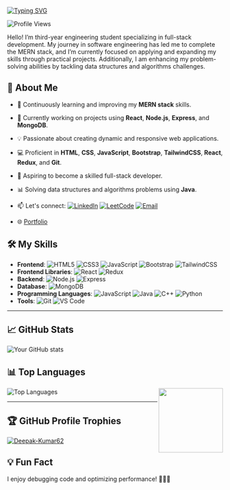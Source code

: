 [![Typing SVG](https://readme-typing-svg.demolab.com?font=Poppins&weight=700&size=30&pause=1000&width=435&lines=Hi+%F0%9F%91%8B%2C+I'm+Deepak+Kumar)](https://git.io/typing-svg)

![Profile Views](https://komarev.com/ghpvc/?username=Deepak-Kumar62&color=blue)

Hello! I’m third-year engineering student specializing in full-stack development. My journey in software engineering has led me to complete the MERN stack, and I’m currently focused on applying and expanding my skills through practical projects. Additionally, I am enhancing my problem-solving abilities by tackling data structures and algorithms challenges.

## 🚀 About Me

- 🌱 Continuously learning and improving my **MERN stack** skills.
- 🔭 Currently working on projects using **React**, **Node.js**, **Express**, and **MongoDB**.
- 💡 Passionate about creating dynamic and responsive web applications.
- 💻 Proficient in **HTML**, **CSS**, **JavaScript**, **Bootstrap**, **TailwindCSS**, **React**, **Redux**, and **Git**.
- 🎯 Aspiring to become a skilled full-stack developer.
- 📊 Solving data structures and algorithms problems using **Java**.
- 📫 Let's connect: 
  [![LinkedIn](https://img.shields.io/badge/-LinkedIn-0077B5?style=flat-square&logo=linkedin&logoColor=white)](https://www.linkedin.com/in/deepakkumar629/)
  [![LeetCode](https://img.shields.io/badge/-LeetCode-FFA116?style=flat-square&logo=leetcode&logoColor=white)](https://leetcode.com/Deepak_Kumar6/)
  [![Email](https://img.shields.io/badge/-Email-D14836?style=flat-square&logo=gmail&logoColor=white)](mailto:ydeepak6299@gmail.com)
  
- 🌐 [Portfolio](https://deepak-kumar-portfolio-1.netlify.app/)

## 🛠️ My Skills

- **Frontend**: ![HTML5](https://img.shields.io/badge/-HTML5-E34F26?style=flat-square&logo=html5&logoColor=white) ![CSS3](https://img.shields.io/badge/-CSS3-1572B6?style=flat-square&logo=css3) ![JavaScript](https://img.shields.io/badge/-JavaScript-F7DF1E?style=flat-square&logo=javascript&logoColor=black) ![Bootstrap](https://img.shields.io/badge/-Bootstrap-563D7C?style=flat-square&logo=bootstrap) ![TailwindCSS](https://img.shields.io/badge/-TailwindCSS-38B2AC?style=flat-square&logo=tailwind-css)
- **Frontend Libraries**: ![React](https://img.shields.io/badge/-React-black?style=flat-square&logo=react) ![Redux](https://img.shields.io/badge/-Redux-764ABC?style=flat-square&logo=redux)
- **Backend**: ![Node.js](https://img.shields.io/badge/-Node.js-43853D?style=flat-square&logo=node.js&logoColor=white) ![Express](https://img.shields.io/badge/-Express-black?style=flat-square&logo=express)
- **Database**: ![MongoDB](https://img.shields.io/badge/-MongoDB-4EA94B?style=flat-square&logo=mongodb&logoColor=white)
- **Programming Languages**: ![JavaScript](https://img.shields.io/badge/-JavaScript-F7DF1E?style=flat-square&logo=javascript&logoColor=black) ![Java](https://img.shields.io/badge/-Java-007396?style=flat-square&logo=java&logoColor=white) ![C++](https://img.shields.io/badge/-C++-00599C?style=flat-square&logo=c%2B%2B&logoColor=white) ![Python](https://img.shields.io/badge/-Python-3776AB?style=flat-square&logo=python&logoColor=white) 
- **Tools**: ![Git](https://img.shields.io/badge/-Git-F05032?style=flat-square&logo=git&logoColor=white) ![VS Code](https://img.shields.io/badge/-VS%20Code-007ACC?style=flat-square&logo=visual-studio-code&logoColor=white)

<hr/>

## 📈 GitHub Stats

![Your GitHub stats](https://github-readme-stats.vercel.app/api?username=Deepak-Kumar62&show_icons=true&hide_title=true)


## 📊 Top Languages
<img align="right" height="150" src="https://media.giphy.com/media/v1.Y2lkPTc5MGI3NjExZXNldm53cjhrOG52bDVvNjQyYWgwYWJmMHltODk0cTBocWJkYXRvZSZlcD12MV9naWZzX3NlYXJjaCZjdD1n/bGgsc5mWoryfgKBx1u/giphy.gif"  />

![Top Languages](https://github-readme-stats.vercel.app/api/top-langs/?username=Deepak-Kumar62&layout=compact&langs_count=8)

<hr/>

## 🏆 GitHub Profile Trophies
<p align="left"> <a href="https://github.com/ryo-ma/github-profile-trophy"><img src="https://github-profile-trophy.vercel.app/?username=Deepak-Kumar62" alt="Deepak-Kumar62" /></a> </p> 


## 💡 Fun Fact
I enjoy debugging code and optimizing performance! 🐞🔧🚀
